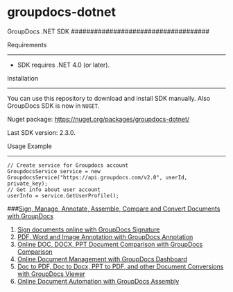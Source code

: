 groupdocs-dotnet
================

GroupDocs .NET SDK
####################################

Requirements
************

-  SDK requires .NET 4.0 (or later).

Installation
************

You can use this repository to download and install SDK manually. Also GroupDocs SDK is now
in `NUGET`.

Nuget package: https://nuget.org/packages/groupdocs-dotnet/

Last SDK version: 2.3.0.

Usage Example
*************

    // Create service for Groupdocs account
    GroupdocsService service = new GroupdocsService("https://api.groupdocs.com/v2.0", userId, private_key);
    // Get info about user account
    userInfo = service.GetUserProfile();

###[Sign, Manage, Annotate, Assemble, Compare and Convert Documents with GroupDocs](http://groupdocs.com)
1. [Sign documents online with GroupDocs Signature](http://groupdocs.com/apps/signature)
2. [PDF, Word and Image Annotation with GroupDocs Annotation](http://groupdocs.com/apps/annotation)
3. [Online DOC, DOCX, PPT Document Comparison with GroupDocs Comparison](http://groupdocs.com/apps/comparison)
4. [Online Document Management with GroupDocs Dashboard](http://groupdocs.com/apps/dashboard)
5. [Doc to PDF, Doc to Docx, PPT to PDF, and other Document Conversions with GroupDocs Viewer](http://groupdocs.com/apps/viewer)
6. [Online Document Automation with GroupDocs Assembly](http://groupdocs.com/apps/assembly)

